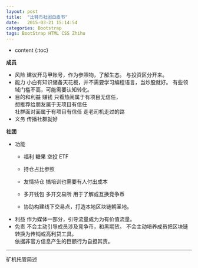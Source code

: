 ```yaml
---
layout: post
title:  "比特币社团白皮书"
date:   2015-03-21 15:14:54
categories: Bootstrap
tags: BootStrap HTML CSS Zhihu
---
```


* content
{:toc}



**成员**
- 风险
建议开马甲账号，作为参照物，了解生态。
 与投资区分开来。
- 能力
小白有知识储备天花板，并不需要学习编程语言，当炒股就好。
有些领域门槛不高，可能需要认知转化。
- 目的和利益
赚钱
只看热闹属于有项目无信任，  
想推荐给朋友属于无项目有信任   
社群面对面属于有项目有信任
走老司机走过的路
- 义务
传播社群就好

**社团**  
 - 功能
    - 福利
糖果 空投
ETF

   - 持仓占比参照
   - 友情持仓
   搞培训也需要有人付出成本
   - 多开钱包 多开交易所 用于了解或互换竞争币
   - 协助构建线下交易点，打造本地区块链朝圣地。
- 利益
作为媒体一部分，引导流量成为为有价值流量。
- 免责
不会主动引导成员涉及竞争币，和黑期货。
不会主动培养成员把区块链转换为传销或高利贷工具。  
依据非官方信息产生的巨额行为自担其责。  
---
矿机托管简述   
